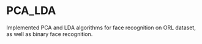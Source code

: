 # PCA_LDA
Implemented PCA and LDA algorithms for face recognition on ORL dataset, as well as binary face recognition.
